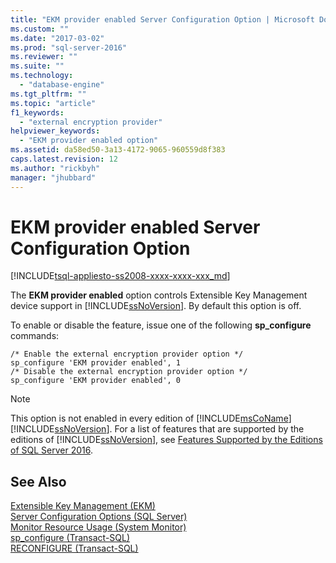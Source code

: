 ```yaml
---
title: "EKM provider enabled Server Configuration Option | Microsoft Docs"
ms.custom: ""
ms.date: "2017-03-02"
ms.prod: "sql-server-2016"
ms.reviewer: ""
ms.suite: ""
ms.technology: 
  - "database-engine"
ms.tgt_pltfrm: ""
ms.topic: "article"
f1_keywords: 
  - "external encryption provider"
helpviewer_keywords: 
  - "EKM provider enabled option"
ms.assetid: da58ed50-3a13-4172-9065-960559d8f383
caps.latest.revision: 12
ms.author: "rickbyh"
manager: "jhubbard"
---
```

# EKM provider enabled Server Configuration Option
[!INCLUDE[tsql-appliesto-ss2008-xxxx-xxxx-xxx_md](../../../a9retired/includes/tsql-appliesto-ss2008-xxxx-xxxx-xxx-md.md)]

  The **EKM provider enabled** option controls Extensible Key Management device support in [!INCLUDE[ssNoVersion](../../../a9notintoc/includes/ssnoversion-md.md)]. By default this option is off.  
  
 To enable or disable the feature, issue one of the following **sp_configure** commands:  
  
```  
/* Enable the external encryption provider option */  
sp_configure 'EKM provider enabled', 1  
/* Disable the external encryption provider option */  
sp_configure 'EKM provider enabled', 0  
```  
  
> [!NOTE]  
>  This option is not enabled in every edition of [!INCLUDE[msCoName](../../../a9notintoc/includes/msconame-md.md)][!INCLUDE[ssNoVersion](../../../a9notintoc/includes/ssnoversion-md.md)]. For a list of features that are supported by the editions of [!INCLUDE[ssNoVersion](../../../a9notintoc/includes/ssnoversion-md.md)], see [Features Supported by the Editions of SQL Server 2016](../Topic/Features%20Supported%20by%20the%20Editions%20of%20SQL%20Server%202016.md).  
  
## See Also  
 [Extensible Key Management &#40;EKM&#41;](../../../relational-databases/security/encryption/extensible-key-management-ekm.md)   
 [Server Configuration Options &#40;SQL Server&#41;](../../../database-engine/configure/windows/server-configuration-options-sql-server.md)   
 [Monitor Resource Usage &#40;System Monitor&#41;](../../../relational-databases/monitor/performance-monitor/monitor-resource-usage-system-monitor.md)   
 [sp_configure &#40;Transact-SQL&#41;](../../../relational-databases/reference/system-stored-procedures/sp-configure-transact-sql.md)   
 [RECONFIGURE &#40;Transact-SQL&#41;](../../../t-sql/language-elements/reconfigure-transact-sql.md)  
  
  